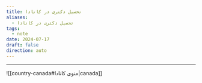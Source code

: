 ```yaml
---
title: تحصیل دکتری در کانادا
aliases:
  - تحصیل دکتری در کانادا
tags:
  - note
date: 2024-07-17
draft: false
direction: auto
---
```







---

![[country-canada#منوی کانادا|canada]]



